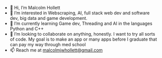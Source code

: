 - 👋 Hi, I’m Malcolm Hollett
- 👀 I’m interested in Webscraping, AI, full stack web dev and software dev, big data and game development.
- 🌱 I’m currently learning Game dev, Threading and AI in the languages Python and C++
- 💞️ I’m looking to collaborate on anything, honestly. I want to try all sorts of code. My goal is to make an app or many apps before I graduate that can pay my way through med school
- 📫 Reach me at malcolmjwhollett@gmail.com

<!---
FuckinEh/FuckinEh is a ✨ special ✨ repository because its `README.md` (this file) appears on your GitHub profile.
You can click the Preview link to take a look at your changes.
--->
